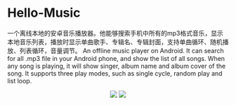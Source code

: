 # Hello-Music
一个离线本地的安卓音乐播放器。他能够搜索手机中所有的mp3格式音乐，显示本地音乐列表，播放时显示单曲歌手、专辑名、专辑封面，支持单曲循环、随机播放、列表循环，音量调节。 An offline music player on Android. It can search for all .mp3 file in your Android phone, and show the list of all songs. When any song is playing, it will show singer, album name and album cover of the song. It supports three play modes, such as single cycle, random play and list loop.
<div align="center"><img src=/Users/zhangmingjie/Documents/Github/Hello-Music/Example1.png onload='this.width=195'/> <img src=/Users/zhangmingjie/Documents/Github/Hello-Music/Example2.png onload='this.width=195'/></div>
